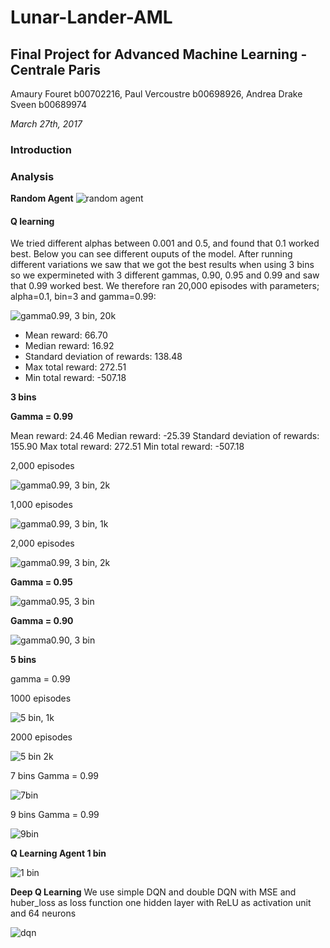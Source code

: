 # Lunar-Lander-AML
## Final Project for Advanced Machine Learning - Centrale Paris

Amaury Fouret b00702216, Paul Vercoustre b00698926, Andrea Drake Sveen b00689974

_March 27th, 2017_

### Introduction


### Analysis

**Random Agent**
![random agent](https://github.com/paulvercoustre/Lunar-Lander-ALM/blob/master/img/Random_Agent.png)

#### Q learning

We tried different alphas between 0.001 and 0.5, and found that 0.1 worked best.
Below you can see different ouputs of the model. After running different variations we saw that we got the best results when 
using 3 bins so we expermineted with 3 different gammas, 0.90, 0.95 and 0.99 and saw that 0.99 worked best. We therefore ran
20,000 episodes with parameters; alpha=0.1, bin=3 and gamma=0.99: 

![gamma0.99, 3 bin, 20k](https://github.com/paulvercoustre/Lunar-Lander-ALM/blob/master/img/qlearning_bins3_20kepisode.png)

- Mean reward: 66.70
- Median reward: 16.92
- Standard deviation of rewards: 138.48
- Max total reward: 272.51
- Min total reward: -507.18

**3 bins**

**Gamma = 0.99**

Mean reward: 24.46
Median reward: -25.39
Standard deviation of rewards: 155.90
Max total reward: 272.51
Min total reward: -507.18

2,000 episodes

![gamma0.99, 3 bin, 2k](https://github.com/paulvercoustre/Lunar-Lander-ALM/blob/master/img/Qlearning_3bins_Gamma099_2k_episode.png)


1,000 episodes

![gamma0.99, 3 bin, 1k](https://github.com/paulvercoustre/Lunar-Lander-ALM/blob/master/img/qlearning_bins3_1000ep_99gamma.png)

2,000 episodes

![gamma0.99, 3 bin, 2k](https://github.com/paulvercoustre/Lunar-Lander-ALM/blob/master/img/qlearning_bins3_2k_ep_99gamma.png)

**Gamma = 0.95**

![gamma0.95, 3 bin](https://github.com/paulvercoustre/Lunar-Lander-ALM/blob/master/img/qlearning_bins3_2kep_95gamma.png)

**Gamma = 0.90**

![gamma0.90, 3 bin](https://github.com/paulvercoustre/Lunar-Lander-ALM/blob/master/img/qlearning_bins3_2kep_9gamma.png)

**5 bins**

gamma = 0.99

1000 episodes

![5 bin, 1k](https://github.com/paulvercoustre/Lunar-Lander-ALM/blob/master/img/qlearning_bins5_1000episodes.png)

2000 episodes

![5 bin 2k](https://github.com/paulvercoustre/Lunar-Lander-ALM/blob/master/img/qlearning_5bins_2k_episodes_99gamma.png)

7 bins
Gamma = 0.99

![7bin](https://github.com/paulvercoustre/Lunar-Lander-ALM/blob/master/img/qlearning_bins7_2k_ep_99gamma.png)

9 bins
Gamma = 0.99

![9bin](https://github.com/paulvercoustre/Lunar-Lander-ALM/blob/master/img/qlearning_9bins_2k_ep_99gamma.png)


**Q Learning Agent 1 bin**

![1 bin](https://github.com/paulvercoustre/Lunar-Lander-ALM/blob/master/img/Qlearning_Agent_Kernel_1bin.png?)

**Deep Q Learning**
We use simple DQN and double DQN with MSE and huber_loss as loss function
one hidden layer with ReLU as activation unit and 64 neurons

![dqn](https://github.com/paulvercoustre/Lunar-Lander-ALM/blob/master/img/dqn.png)
